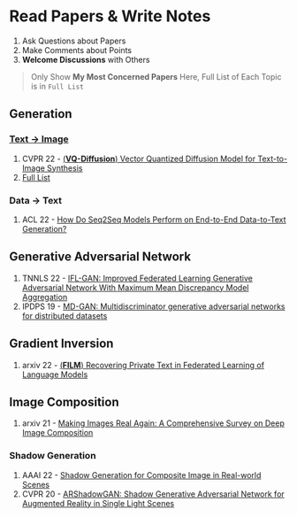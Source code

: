 # Read Papers & Write Notes

1. Ask Questions about Papers
6. Make Comments about Points
7. **Welcome Discussions** with Others

> Only Show **My Most Concerned Papers** Here, Full List of Each Topic is in `Full List`

## Generation

### [Text -> Image](https://github.com/Yutong-Zhou-cv/Awesome-Text-to-Image)

1. CVPR 22 - [(**VQ-Diffusion**) Vector Quantized Diffusion Model for Text-to-Image Synthesis](https://github.com/qiaojy19/q-Papers/issues/5)
15. [Full List](https://github.com/qiaojy19/q-Papers/issues/28)

### Data -> Text
1. ACL 22 - [How Do Seq2Seq Models Perform on End-to-End Data-to-Text Generation?](https://github.com/qiaojy19/q-Papers/issues/30)

## Generative Adversarial Network 
1. TNNLS 22 - [IFL-GAN: Improved Federated Learning Generative Adversarial Network With Maximum Mean Discrepancy Model Aggregation](https://github.com/qiaojy19/q-Papers/issues/15)
2. IPDPS 19 - [MD-GAN: Multidiscriminator generative adversarial networks for distributed datasets](https://github.com/qiaojy19/q-Papers/issues/16)

## Gradient Inversion
1. arxiv 22 - [(**FILM**) Recovering Private Text in Federated Learning of Language Models](https://github.com/qiaojy19/q-Papers/issues/27)

## Image Composition
1. arxiv 21 - [Making Images Real Again: A Comprehensive Survey on Deep Image Composition](https://github.com/qiaojy19/q-Papers/issues/31)

### Shadow Generation
1. AAAI 22 - [Shadow Generation for Composite Image in Real-world Scenes](https://github.com/qiaojy19/q-Papers/issues/32)
2. CVPR 20 - [ARShadowGAN: Shadow Generative Adversarial Network for Augmented Reality in Single Light Scenes](https://github.com/qiaojy19/q-Papers/issues/33)
